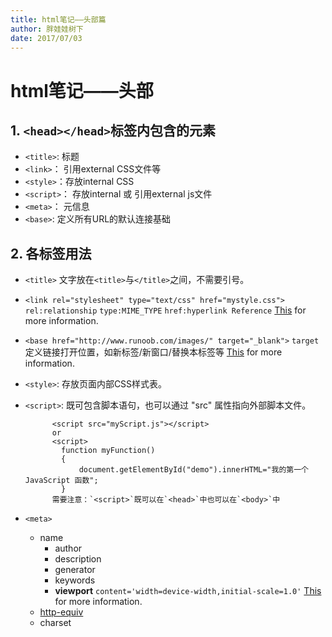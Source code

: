 ```yaml
---
title: html笔记——头部篇
author: 胖娃娃树下
date: 2017/07/03
---
```

# html笔记——头部

## 1. ``<head></head>``标签内包含的元素
- `<title>`: 标题
- `<link>`： 引用external CSS文件等
- ``<style>``：存放internal CSS
- ``<script>``： 存放internal 或 引用external js文件
- ``<meta>``： 元信息
- `<base>`: 定义所有URL的默认连接基础

## 2. 各标签用法
- `<title>` 文字放在`<title>`与`</title>`之间，不需要引号。
- `<link rel="stylesheet" type="text/css" href="mystyle.css">` `rel:relationship` `type:MIME_TYPE` `href:hyperlink Reference` [This](http://www.runoob.com/tags/tag-link.html) for more information.
- ``<base href="http://www.runoob.com/images/" target="_blank">`` `target`定义链接打开位置，如新标签/新窗口/替换本标签等 [This](http://www.runoob.com/tags/tag-base.html) for more information.
- `<style>`: 存放页面内部CSS样式表。
- `<script>`: 既可包含脚本语句，也可以通过 "src" 属性指向外部脚本文件。

            <script src="myScript.js"></script>  
            or
            <script>
              function myFunction()
              {
                  document.getElementById("demo").innerHTML="我的第一个 JavaScript 函数";
              }  
            需要注意：`<script>`既可以在`<head>`中也可以在`<body>`中  

- `<meta>`
  - name
    - author
    - description
    - generator
    - keywords
    - **viewport** `content='width=device-width,initial-scale=1.0'` [This](http://www.runoob.com/css/css-rwd-viewport.html) for more information.
  - [http-equiv](http://www.runoob.com/tags/att-meta-http-equiv.html)
  - charset
